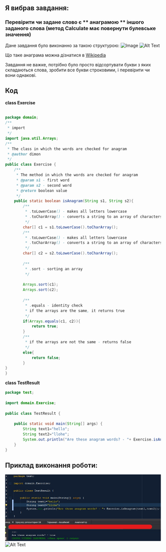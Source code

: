 ## Я вибрав завдання:
### Перевірити чи задане слово є ** анаграмою ** іншого заданого слова (метод Calculate має повернути булевське значення)

Дане завдання було виконанно за такою структурою:
![Image](https://github.com/ppc-ntu-khpi/34---static-methods-DmitryKryachun/blob/master/computation.png)
![Alt Text](url)

Що таке анаграма можна дізнатися в [Wikipedia](Wikipediahttps://uk.wikipedia.org/wiki/Анаграма)

Завдання не важке, потрібно було просто відсортувати букви з яких складаються слова, зробити все букви строковими, і перевірити чи вони однакові.

## Код

**class Exercise**

```java

package domain;
/**
 * import 
 */
import java.util.Arrays;
/**
 * The class in which the words are checked for anagram
 * @author dimon
 */
public class Exercise {
    /**
     * The method in which the words are checked for anagram
     * @param s1 - first word
     * @param s2 - second word
     * @return boolean value
     */
    public static boolean isAnagram(String s1, String s2){
        /**
         * .toLowerCase() - makes all letters lowercase
         * .toCharArray() - converts a string to an array of characters
         */
        char[] c1 = s1.toLowerCase().toCharArray();
        /**
         * .toLowerCase() - makes all letters lowercase
         * .toCharArray() - converts a string to an array of characters
         */
        char[] c2 = s2.toLowerCase().toCharArray();

        /**
         * .sort - sorting an array
         */
    
        Arrays.sort(c1);
        Arrays.sort(c2);

        /**
         * .equals - identity check
         * if the arrays are the same, it returns true
         */
        if(Arrays.equals(c1, c2)){
            return true;
        }
        /**
         * if the arrays are not the same - returns false
         */
        else{
            return false;
        }
}
}
```

**class TestResult**
```java
package test;

import domain.Exercise;

public class TestResult {

    public static void main(String[] args) {
        String text1="hello";
        String text2="llohe";
        System.out.println("Are these anagram words? - "+ Exercise.isAnagram(text1,text2));
    }
}
```
## Приклад виконання роботи:
![Image](https://github.com/ppc-ntu-khpi/34---static-methods-DmitryKryachun/blob/master/images/result.jpg)
![Alt Text](url)